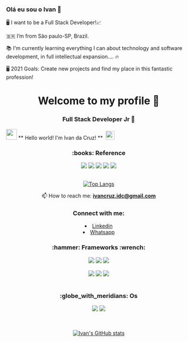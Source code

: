 ### Olá eu sou o Ivan 👋



🖥️ I want to be a Full Stack Developer!:chart_with_upwards_trend:

🇧🇷  I’m from São paulo-SP, Brazil. 

📚 I'm currently learning everything I can about technology and software development, in full intellectual expansion.... :fire:

🖥️ 2021 Goals: Create new projects and find my place in this fantastic profession!

<h1 align="center">  Welcome to my profile 👋 </h1>
<h3 align="center">Full Stack Developer Jr 🚀</h3>
 <img src="https://github.com/TheDudeThatCode/TheDudeThatCode/blob/master/Assets/Hi.gif" width="29px"> ** Hello world! I'm Ivan da Cruz! ** &nbsp;<img src="https://github.com/TheDudeThatCode/TheDudeThatCode/blob/master/Assets/Earth.gif" width="24px">

  <h3 align="center">:books: Reference </h3>
  <div align="center">
    <span>
      <img src="https://img.shields.io/badge/HTML5-E34F26?style=for-the-badge&logo=html5&logoColor=white"/>
      <img src="https://img.shields.io/badge/CSS3-1572B6?style=for-the-badge&logo=css3&logoColor=white"/> 
      <img src="https://img.shields.io/badge/JavaScript-F7DF1E?style=for-the-badge&logo=javascript&logoColor=black"/>
      <img src="https://img.shields.io/badge/Python-FFD43B?style=for-the-badge&logo=python&logoColor=darkgreen"/>
      <img src="https://img.shields.io/badge/TypeScript-007ACC?style=for-the-badge&logo=typescript&logoColor=white"/>
    </span>
  </div>
</br>

<div align="center">
  
[![Top Langs](https://github-readme-stats.vercel.app/api/top-langs/?username=ivandacruz&layout=compact&theme=Dark)](https://github.com/ivandacruz/github-readme-stats)
  

</div>

<div  align="center">
  
 📫 How to reach me: **ivancruz.idc@gmail.com**
  
</div>


  <h3 align="center">Connect with me: </h3>
  
  <p align="left">
    <li align="center">
        <a href="https://www.linkedin.com/in/ivan-da-cruz-787290134/" target="_blank">Linkedin</a>
    </li>
    <li align="center">
        <a href="https://api.whatsapp.com/send?phone=5511953309098/" target="_blank">Whatsapp</a>
    </li>
  

<h3 align="center">:hammer: Frameworks  :wrench:</h3>
<div align="center">
  <span> 
    <img src="https://img.shields.io/badge/React_Native-20232A?style=for-the-badge&logo=react&logoColor=61DAFB"/>
    <img src="https://img.shields.io/badge/Node.js-339933?style=for-the-badge&logo=nodedotjs&logoColor=white"/>
    <img src="https://img.shields.io/badge/Yarn-2C8EBB?style=for-the-badge&logo=yarn&logoColor=white"/>
  </span>
</div>

</br>

<div align="center">
  <span>  
    <img src="https://img.shields.io/badge/Bootstrap-563D7C?style=for-the-badge&logo=bootstrap&logoColor=white"/>  
    <img src="https://img.shields.io/badge/Angular-DD0031?style=for-the-badge&logo=angular&logoColor=white"/>
    <img src="https://img.shields.io/badge/PostgreSQL-316192?style=for-the-badge&logo=postgresql&logoColor=white"/>
  </span>
</div>

</br>

<h3 align="center">:globe_with_meridians: Os </h3>
<div align="center">
  <span>
    <img src="https://img.shields.io/badge/Android-3DDC84?style=for-the-badge&logo=android&logoColor=white"/>
    <img src="https://img.shields.io/badge/Linux-FCC624?style=for-the-badge&logo=linux&logoColor=black"/>
  </span>
</div>

</br>

</br>


<div align="center">
  

 [![Ivan's GitHub stats](https://github-readme-stats.vercel.app/api?username=ivandacruz&show_icons=true&theme=cobalt)](https://github.com/ivandacruz/github-readme-stats)


</div>
